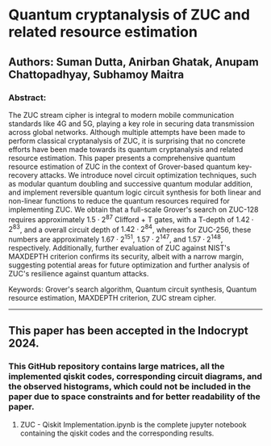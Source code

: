 # Quantum cryptanalysis of ZUC and related resource estimation
## Authors: Suman Dutta, Anirban Ghatak, Anupam Chattopadhyay, Subhamoy Maitra

### Abstract:
The ZUC stream cipher is integral to modern mobile communication standards like 4G and 5G, playing a key role in securing data transmission across global networks. Although multiple attempts have been made to perform classical cryptanalysis of ZUC, it is surprising that no concrete efforts have been made towards its quantum cryptanalysis and related resource estimation. This paper presents a comprehensive quantum resource estimation of ZUC in the context of Grover-based quantum key-recovery attacks. We introduce novel circuit optimization techniques, such as modular quantum doubling and successive quantum modular addition, and implement reversible quantum logic circuit synthesis for both linear and non-linear functions to reduce the quantum resources required for implementing ZUC. We obtain that a full-scale Grover's search on ZUC-128 requires approximately $1.5 \cdot 2^{87}$ Clifford + T gates, with a T-depth of $1.42 \cdot 2^{83}$, and a overall circuit depth of $1.42 \cdot 2^{84}$, whereas for ZUC-256, these numbers are approximately $1.67 \cdot 2^{151}$, $1.57 \cdot 2^{147}$, and $1.57 \cdot 2^{148}$, respectively. Additionally, further evaluation of ZUC against NIST's MAXDEPTH criterion confirms its security, albeit with a narrow margin, suggesting potential areas for future optimization and further analysis of ZUC's resilience against quantum attacks.

Keywords: Grover's search algorithm, Quantum circuit synthesis, Quantum resource estimation, MAXDEPTH criterion, ZUC stream cipher.

_____________________________________________________
## This paper has been accepted in the Indocrypt 2024.
### This GitHub repository contains large matrices, all the implemented qiskit codes, corresponding circuit diagrams, and the observed histograms, which could not be included in the paper due to space constraints and for better readability of the paper.
1. ZUC - Qiskit Implementation.ipynb is the complete jupyter notebook containing the qiskit codes and the corresponding results.

